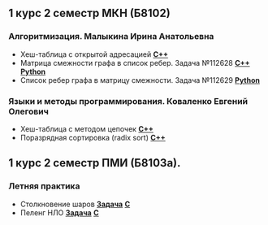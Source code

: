 ## 1 курс 2 семестр МКН (Б8102)
### Алгоритмизация. Малыкина Ирина Анатольевна
* Хеш-таблица с открытой адресацией [**C++**](https://github.com/JIeHb/Projects/blob/master/open_addressing_hash_table.cpp)
* Матрица смежности графа в список ребер. Задача №112628 [**C++**](https://github.com/JIeHb/Projects/blob/master/matrix_to_list.cpp) [**Python**](https://github.com/JIeHb/Projects/blob/master/matrix_to_list.py)
* Список ребер графа в матрицу смежности. Задача №112629 [**Python**](https://github.com/JIeHb/Projects/blob/master/list_to_matrix.py)
### Языки и методы программирования. Коваленко Евгений Олегович
* Хеш-таблица с методом цепочек [**C++**](https://github.com/JIeHb/Projects/blob/master/hash_table.cpp)
* Поразрядная сортировка (radix sort) [**C++**](https://github.com/JIeHb/Projects/blob/master/radix_sort.cpp)
## 1 курс 2 семестр ПМИ (Б8103а). 
### Летняя практика
* Столкновение шаров [**Задача**](https://imcs.dvfu.ru/cats/static/problem_text-cpid-1162631.html?sid=7VqqomSN3OK80RMVQFDSvRbEWB3n9g) [**C**](https://github.com/JIeHb/Projects/blob/master/collision_of_balls.c)
* Пеленг НЛО [**Задача**](https://imcs.dvfu.ru/cats/static/problem_text-cpid-1162632.html) [**C**](https://github.com/JIeHb/Projects/blob/master/Unknown_flying_object.c)

